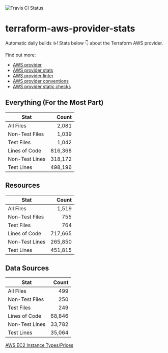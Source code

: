 ![Travis CI Status](https://travis-ci.org/YakDriver/terraform-aws-provider-stats.svg?branch=main)
# terraform-aws-provider-stats

Automatic daily builds :coffee:! Stats below :point_down: about the Terraform AWS provider.

Find out more:
* [AWS provider](https://github.com/terraform-providers/terraform-provider-aws)
* [AWS provider stats](https://github.com/YakDriver/terraform-aws-provider-stats)
* [AWS provider linter](https://github.com/terraform-providers/terraform-provider-aws/tree/master/awsproviderlint)
* [AWS provider conventions](https://github.com/YakDriver/terraform-aws-conventions)
* [AWS provider static checks](https://github.com/YakDriver/terraform-aws-provider-static-checks)



## Everything (For the Most Part)

|  Stat  |  Count  |
| ------------- | -------------: |
|  All Files  |  2,081  |
|  Non-Test Files  |  1,039  |
|  Test Files  |  1,042  |
|  Lines of Code  |  816,368  |
|  Non-Test Lines  |  318,172  |
|  Test Lines  |  498,196  |



## Resources

|  Stat  |  Count  |
| ------------- | -------------: |
|  All Files  |  1,519  |
|  Non-Test Files  |  755  |
|  Test Files  |  764  |
|  Lines of Code  |  717,665  |
|  Non-Test Lines  |  265,850  |
|  Test Lines  |  451,815  |



## Data Sources

|  Stat  |  Count  |
| ------------- | -------------: |
|  All Files  |  499  |
|  Non-Test Files  |  250  |
|  Test Files  |  249  |
|  Lines of Code  |  68,846  |
|  Non-Test Lines  |  33,782  |
|  Test Lines  |  35,064  |




[AWS EC2 Instance Types/Prices](https://github.com/YakDriver/aws-ec2-instance-types)

